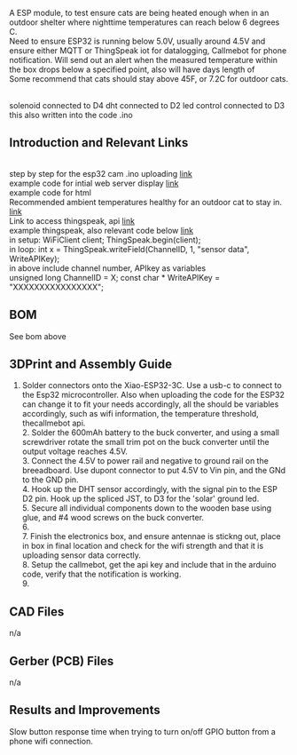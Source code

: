 
A ESP module, to test ensure cats are being heated enough when in an outdoor shelter where nighttime temperatures can reach below 6 degrees C. 
<br> Need to ensure ESP32 is running below 5.0V, usually around 4.5V and ensure either MQTT or ThingSpeak iot for datalogging, Callmebot for phone notification. Will send out an alert when the measured temperature within the box drops below a specified point, also will have days length of 
<br> Some recommend that cats should stay above 45F, or 7.2C for outdoor cats. 
<br>


<br>
solenoid connected to D4
dht connected to D2
led control connected to D3
this also written into the code .ino
<br>







## Introduction and Relevant Links
<br> step by step for the esp32 cam .ino uploading [link](https://www.youtube.com/watch?v=7-3piBHV1W0)
<br> example code for intial web server display [link](https://lastminuteengineers.com/esp32-dht11-dht22-web-server-tutorial/)
<br> example code for html 
<br> Recommended ambient temperatures healthy for an outdoor cat to stay in. [link](https://gallant.com/blog/how-cold-is-too-cold-for-your-cat-to-stay-outside/)
<br> Link to access thingspeak, api [link](https://thingspeak.com/channels/2362352/api_keys)
<br> example thingspeak, also relevant code below [link](https://randomnerdtutorials.com/esp32-thingspeak-publish-arduino/)
<br> in setup: 
  WiFiClient client; ThingSpeak.begin(client); 
<br> in loop: int x = ThingSpeak.writeField(ChannelID, 1, "sensor data", WriteAPIKey);
<br> in above include channel number, APIkey as variables
<br> unsigned long ChannelID = X;
const char * WriteAPIKey = "XXXXXXXXXXXXXXXX";



## BOM
See bom above


## 3DPrint and Assembly Guide
1. Solder connectors onto the Xiao-ESP32-3C. Use a usb-c to connect to the Esp32 microcontroller. Also when uploading the code for the ESP32 can change it to fit your needs accordingly, all the should be variables accordingly, such as wifi information, the temperature threshold, thecallmebot api.
<br> 2. Solder the 600mAh battery to the buck converter, and using a small screwdriver rotate the small trim pot on the buck converter until the output voltage reaches 4.5V. 
<br> 3. Connect the 4.5V to power rail and negative to ground rail on the breeadboard. Use dupont connector to put 4.5V to Vin pin, and the GNd to the GND pin.
<br> 4. Hook up the DHT sensor accordingly, with the signal pin to the ESP D2 pin. Hook up the spliced JST, to D3 for the 'solar' ground led. 
<br> 5. Secure all individual components down to the wooden base using glue, and #4 wood screws on the buck converter.
<br> 6.
<br> 7. Finish the electronics box, and ensure antennae is stickng out, place in box in final location and check for the wifi strength and that it is uploading sensor data correctly.
<br> 8. Setup the callmebot, get the api key and include that in the arduino code, verify that the notification is working.
<br> 9.



## CAD Files
n/a

## Gerber (PCB) Files
n/a

## Results and Improvements
Slow button response time when trying to turn on/off GPIO button from a phone wifi connection.
</br> 
</br> 
